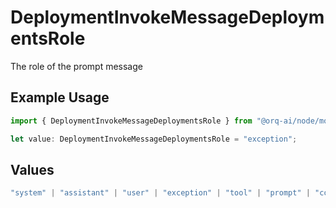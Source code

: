 # DeploymentInvokeMessageDeploymentsRole

The role of the prompt message

## Example Usage

```typescript
import { DeploymentInvokeMessageDeploymentsRole } from "@orq-ai/node/models/operations";

let value: DeploymentInvokeMessageDeploymentsRole = "exception";
```

## Values

```typescript
"system" | "assistant" | "user" | "exception" | "tool" | "prompt" | "correction" | "expected_output"
```